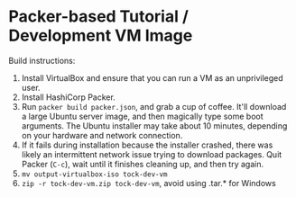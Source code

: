 # Packer-based Tutorial / Development VM Image

Build instructions:
1. Install VirtualBox and ensure that you can run a VM as an unprivileged user.
2. Install HashiCorp Packer.
3. Run `packer build packer.json`, and grab a cup of coffee. It'll download a
   large Ubuntu server image, and then magically type some boot arguments. The
   Ubuntu installer may take about 10 minutes, depending on your hardware and
   network connection.
4. If it fails during installation because the installer crashed, there was
   likely an intermittent network issue trying to download packages. Quit Packer
   (`C-c`), wait until it finishes cleaning up, and then try again.
5. `mv output-virtualbox-iso tock-dev-vm`
6. `zip -r tock-dev-vm.zip tock-dev-vm`, avoid using .tar.* for Windows
